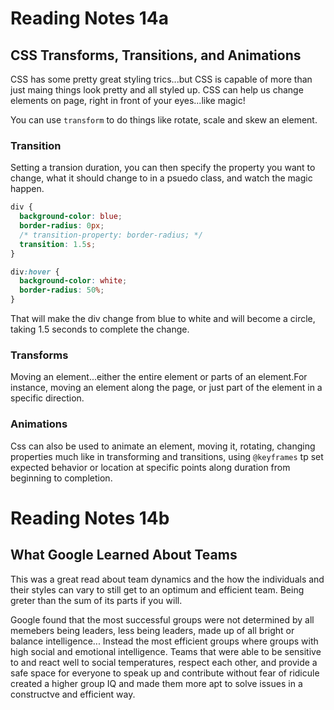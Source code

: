 # Reading Notes 14a
## CSS Transforms, Transitions, and Animations

CSS has some pretty great styling trics...but CSS is capable of more than just maing things look pretty and all styled up. CSS can help us change elements on page, right in front of your eyes...like magic! 

You can use `transform` to do things like rotate, scale and skew an element.

### Transition
Setting a transion duration, you can then specify the property you want to change, what it should change to in a psuedo class, and watch the magic happen.

```css
div {
  background-color: blue;
  border-radius: 0px;
  /* transition-property: border-radius; */
  transition: 1.5s;
}

div:hover {
  background-color: white;
  border-radius: 50%;
}
```
That will make the div change from blue to white and will become a circle, taking 1.5 seconds to complete the change.

### Transforms
Moving an element...either the entire element or parts of an element.For instance, moving an element along the page, or just part of the element in a specific direction.

### Animations

Css can also be used to animate an element, moving it, rotating, changing properties much like in transforming and transitions, using `@keyframes` tp set expected behavior or location at specific points along duration from beginning to completion.


# Reading Notes 14b 
## What Google Learned About Teams

This was a great read about team dynamics and the how the individuals and their styles can vary to still get to an optimum and efficient team. Being greter than the sum of its parts if you will. 

Google found that the most successful groups were not determined by all memebers being leaders, less being leaders, made up of all bright or balance intelligence... Instead the most efficient groups where groups with high social and emotional intelligence. Teams that were able to be sensitive to and react well to social temperatures, respect each other, and provide a safe space for everyone to speak up and contribute without fear of ridicule created a higher group IQ and made them more apt to solve issues in a constructve and efficient way.